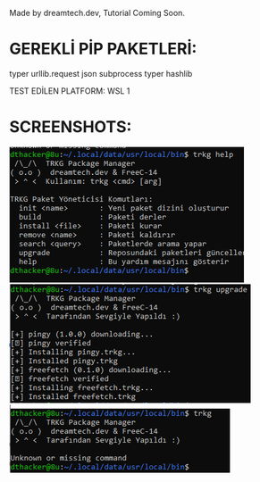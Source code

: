 Made by dreamtech.dev, Tutorial Coming Soon.


# GEREKLİ PİP PAKETLERİ:
typer
urllib.request
json
subprocess
typer
hashlib

TEST EDİLEN PLATFORM:
WSL 1

# SCREENSHOTS:
![alt text](help.png "Title")
![alt text](gdf.png "Title")
![alt text](gfhgf.png "Title")
